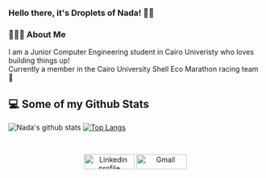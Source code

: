 ### Hello there, it's Droplets of Nada! 💁💦

<div align="left"> 
  <h3> 👨🏻‍💻 About Me </h3>
    I am a Junior Computer Engineering student in Cairo Univeristy who loves building things up!
  <br>
    Currently a member in the Cairo University Shell Eco Marathon racing team 🚗
</div> 


## 💻 Some of my Github Stats 

![Nada's github stats](https://github-readme-stats.vercel.app/api?username=nadakhalled&show_icons=true&theme=synthwave)
[![Top Langs](https://github-readme-stats.vercel.app/api/top-langs/?username=nadakhalled&theme=synthwave)](https://github.com/anuraghazra/github-readme-stats)

<br>
<p align="center">
    <a href="https://www.linkedin.com/in/nada-elkhamy-5402b6188/"><img alt="Linkedin profile" title="Linkedin" src="https://raw.githubusercontent.com/Thomas-George-T/Thomas-George-T/master/assets/linkedin.svg" width="100" height="30" /></a>
    <a href="mailto:nadaelkhamy@gmail.com"><img alt="Gmail" src="https://raw.githubusercontent.com/Thomas-George-T/Thomas-George-T/master/assets/google-gmail.svg" title="Email" width="100" height="30" /></a>
